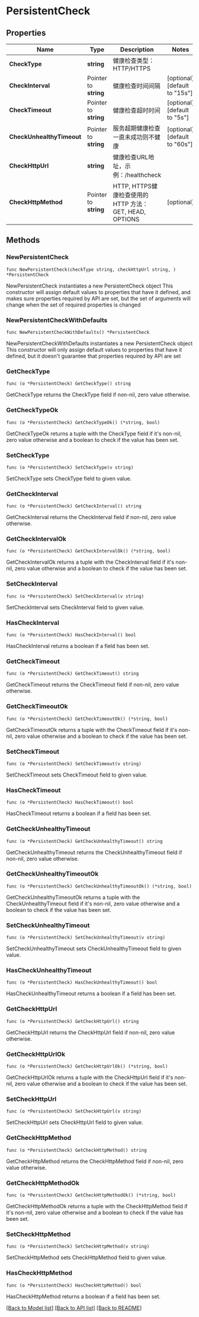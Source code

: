# PersistentCheck

## Properties

Name | Type | Description | Notes
------------ | ------------- | ------------- | -------------
**CheckType** | **string** | 健康检查类型：HTTP/HTTPS | 
**CheckInterval** | Pointer to **string** | 健康检查时间间隔 | [optional] [default to "15s"]
**CheckTimeout** | Pointer to **string** | 健康检查超时时间 | [optional] [default to "5s"]
**CheckUnhealthyTimeout** | Pointer to **string** | 服务超期健康检查一直未成功则不健康 | [optional] [default to "60s"]
**CheckHttpUrl** | **string** | 健康检查URL地址，示例：/healthcheck | 
**CheckHttpMethod** | Pointer to **string** | HTTP, HTTPS健康检查使用的HTTP 方法：GET, HEAD, OPTIONS | [optional] 

## Methods

### NewPersistentCheck

`func NewPersistentCheck(checkType string, checkHttpUrl string, ) *PersistentCheck`

NewPersistentCheck instantiates a new PersistentCheck object
This constructor will assign default values to properties that have it defined,
and makes sure properties required by API are set, but the set of arguments
will change when the set of required properties is changed

### NewPersistentCheckWithDefaults

`func NewPersistentCheckWithDefaults() *PersistentCheck`

NewPersistentCheckWithDefaults instantiates a new PersistentCheck object
This constructor will only assign default values to properties that have it defined,
but it doesn't guarantee that properties required by API are set

### GetCheckType

`func (o *PersistentCheck) GetCheckType() string`

GetCheckType returns the CheckType field if non-nil, zero value otherwise.

### GetCheckTypeOk

`func (o *PersistentCheck) GetCheckTypeOk() (*string, bool)`

GetCheckTypeOk returns a tuple with the CheckType field if it's non-nil, zero value otherwise
and a boolean to check if the value has been set.

### SetCheckType

`func (o *PersistentCheck) SetCheckType(v string)`

SetCheckType sets CheckType field to given value.


### GetCheckInterval

`func (o *PersistentCheck) GetCheckInterval() string`

GetCheckInterval returns the CheckInterval field if non-nil, zero value otherwise.

### GetCheckIntervalOk

`func (o *PersistentCheck) GetCheckIntervalOk() (*string, bool)`

GetCheckIntervalOk returns a tuple with the CheckInterval field if it's non-nil, zero value otherwise
and a boolean to check if the value has been set.

### SetCheckInterval

`func (o *PersistentCheck) SetCheckInterval(v string)`

SetCheckInterval sets CheckInterval field to given value.

### HasCheckInterval

`func (o *PersistentCheck) HasCheckInterval() bool`

HasCheckInterval returns a boolean if a field has been set.

### GetCheckTimeout

`func (o *PersistentCheck) GetCheckTimeout() string`

GetCheckTimeout returns the CheckTimeout field if non-nil, zero value otherwise.

### GetCheckTimeoutOk

`func (o *PersistentCheck) GetCheckTimeoutOk() (*string, bool)`

GetCheckTimeoutOk returns a tuple with the CheckTimeout field if it's non-nil, zero value otherwise
and a boolean to check if the value has been set.

### SetCheckTimeout

`func (o *PersistentCheck) SetCheckTimeout(v string)`

SetCheckTimeout sets CheckTimeout field to given value.

### HasCheckTimeout

`func (o *PersistentCheck) HasCheckTimeout() bool`

HasCheckTimeout returns a boolean if a field has been set.

### GetCheckUnhealthyTimeout

`func (o *PersistentCheck) GetCheckUnhealthyTimeout() string`

GetCheckUnhealthyTimeout returns the CheckUnhealthyTimeout field if non-nil, zero value otherwise.

### GetCheckUnhealthyTimeoutOk

`func (o *PersistentCheck) GetCheckUnhealthyTimeoutOk() (*string, bool)`

GetCheckUnhealthyTimeoutOk returns a tuple with the CheckUnhealthyTimeout field if it's non-nil, zero value otherwise
and a boolean to check if the value has been set.

### SetCheckUnhealthyTimeout

`func (o *PersistentCheck) SetCheckUnhealthyTimeout(v string)`

SetCheckUnhealthyTimeout sets CheckUnhealthyTimeout field to given value.

### HasCheckUnhealthyTimeout

`func (o *PersistentCheck) HasCheckUnhealthyTimeout() bool`

HasCheckUnhealthyTimeout returns a boolean if a field has been set.

### GetCheckHttpUrl

`func (o *PersistentCheck) GetCheckHttpUrl() string`

GetCheckHttpUrl returns the CheckHttpUrl field if non-nil, zero value otherwise.

### GetCheckHttpUrlOk

`func (o *PersistentCheck) GetCheckHttpUrlOk() (*string, bool)`

GetCheckHttpUrlOk returns a tuple with the CheckHttpUrl field if it's non-nil, zero value otherwise
and a boolean to check if the value has been set.

### SetCheckHttpUrl

`func (o *PersistentCheck) SetCheckHttpUrl(v string)`

SetCheckHttpUrl sets CheckHttpUrl field to given value.


### GetCheckHttpMethod

`func (o *PersistentCheck) GetCheckHttpMethod() string`

GetCheckHttpMethod returns the CheckHttpMethod field if non-nil, zero value otherwise.

### GetCheckHttpMethodOk

`func (o *PersistentCheck) GetCheckHttpMethodOk() (*string, bool)`

GetCheckHttpMethodOk returns a tuple with the CheckHttpMethod field if it's non-nil, zero value otherwise
and a boolean to check if the value has been set.

### SetCheckHttpMethod

`func (o *PersistentCheck) SetCheckHttpMethod(v string)`

SetCheckHttpMethod sets CheckHttpMethod field to given value.

### HasCheckHttpMethod

`func (o *PersistentCheck) HasCheckHttpMethod() bool`

HasCheckHttpMethod returns a boolean if a field has been set.


[[Back to Model list]](../README.md#documentation-for-models) [[Back to API list]](../README.md#documentation-for-api-endpoints) [[Back to README]](../README.md)


